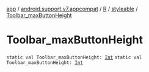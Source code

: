 [app](../../../index.md) / [android.support.v7.appcompat](../../index.md) / [R](../index.md) / [styleable](index.md) / [Toolbar_maxButtonHeight](./-toolbar_max-button-height.md)

# Toolbar_maxButtonHeight

`static val Toolbar_maxButtonHeight: `[`Int`](https://kotlinlang.org/api/latest/jvm/stdlib/kotlin/-int/index.html)
`static val Toolbar_maxButtonHeight: `[`Int`](https://kotlinlang.org/api/latest/jvm/stdlib/kotlin/-int/index.html)